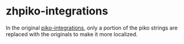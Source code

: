 # zhpiko-integrations
In the original [piko-integrations](https://github.com/crimera/revanced-integrations), only a portion of the piko strings are replaced with the originals to make it more localized.
